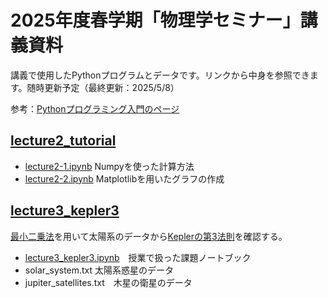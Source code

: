 
# 2025年度春学期「物理学セミナー」講義資料

講義で使用したPythonプログラムとデータです。リンクから中身を参照できます。随時更新予定（最終更新：2025/5/8）

参考：[Pythonプログラミング入門のページ](https://utokyo-ipp.github.io)

## [lecture2_tutorial](https://github.com/kemasuda/physics_seminar_2025/tree/main/lecture2_tutorial)
- [lecture2-1.ipynb](https://github.com/kemasuda/physics_seminar_2025/blob/main/lecture2_tutorial/lecture2-1_numpy.ipynb) Numpyを使った計算方法
- [lecture2-2.ipynb](https://github.com/kemasuda/physics_seminar_2025/blob/main/lecture2_tutorial/lecture2-2_plot.ipynb) Matplotlibを用いたグラフの作成

## [lecture3_kepler3](https://github.com/kemasuda/physics_seminar_2025/tree/main/lecture3_kepler3)
[最小二乗法](https://ja.wikipedia.org/wiki/最小二乗法)を用いて太陽系のデータから[Keplerの第3法則](https://ja.wikipedia.org/wiki/ケプラーの法則)を確認する。
- [lecture3_kepler3.ipynb](https://github.com/kemasuda/physics_seminar_2025/blob/main/lecture3_kepler3/lecture3_kepler3.ipynb)　授業で扱った課題ノートブック
- solar_system.txt 太陽系惑星のデータ
- jupiter_satellites.txt　木星の衛星のデータ

